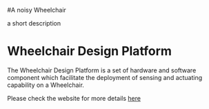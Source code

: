 #A noisy Wheelchair

a short description

# Wheelchair Design Platform

The Wheelchair Design Platform is a set of hardware and software component which facilitate the deployment of sensing and actuating capability on a Wheelchair.

Please check the website for more details [here](https://datacentricdesign.github.io/wheelchair-design-platform/)

